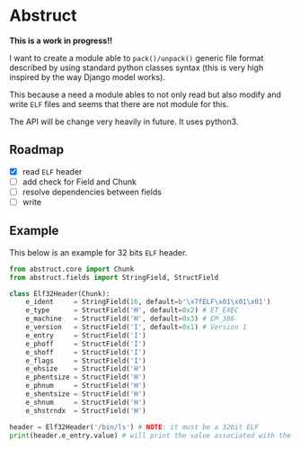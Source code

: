 # Abstruct

**This is a work in progress!!**

I want to create a module able to ``pack()/unpack()`` generic file format
described by using standard python classes syntax (this is very high inspired
by the way Django model works).

This because a need a module ables to not only read but also modify and write
``ELF`` files and seems that there are not module for this.

The API will be change very heavily in future. It uses python3.

## Roadmap

 - [x] read ``ELF`` header
 - [ ] add check for Field and Chunk
 - [ ] resolve dependencies between fields
 - [ ] write

## Example

This below is an example for 32 bits ``ELF`` header.

```python
from abstruct.core import Chunk
from abstruct.fields import StringField, StructField

class Elf32Header(Chunk):
    e_ident     = StringField(16, default=b'\x7fELF\x01\x01\x01')
    e_type      = StructField('H', default=0x2) # ET_EXEC
    e_machine   = StructField('H', default=0x3) # EM_386
    e_version   = StructField('I', default=0x1) # Version 1
    e_entry     = StructField('I')
    e_phoff     = StructField('I')
    e_shoff     = StructField('I')
    e_flags     = StructField('I')
    e_ehsize    = StructField('H')
    e_phentsize = StructField('H')
    e_phnum     = StructField('H')
    e_shentsize = StructField('H')
    e_shnum     = StructField('H')
    e_shstrndx  = StructField('H')

header = Elf32Header('/bin/ls') # NOTE: it must be a 32bit ELF
print(header.e_entry.value) # will print the value associated with the field
```
